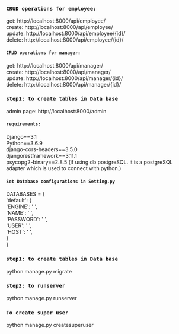 
### `CRUD operations for employee:`
get:    http://localhost:8000/api/employee/        <br />
create: http://localhost:8000/api/employee/        <br />
update: http://localhost:8000/api/employee/{id}/   <br />
delete: http://localhost:8000/api/employee/{id}/   <br />

#### `CRUD operations for manager:`
get:    http://localhost:8000/api/manager/      <br />
create: http://localhost:8000/api/manager/      <br />
update: http://localhost:8000/api/manager/{id}/ <br />
delete: http://localhost:8000/api/manager/{id}/ <br />

### `step1: to create tables in Data base`
admin page: http://localhost:8000/admin

#### `requirements:`
Django==3.1 <br />
Python==3.6.9  <br />
django-cors-headers==3.5.0  <br />
djangorestframework==3.11.1  <br />
psycopg2-binary==2.8.5 (if using db postgreSQL. it is a postgreSQL adapter which is used to connect with python.) <br />

#### `Set Database configurations in Setting.py`
DATABASES = {             <br />
    'default': {          <br />
        'ENGINE': ' ',    <br />
        'NAME': ' ',      <br />
        'PASSWORD': ' ',  <br />
        'USER': ' ',      <br />
        'HOST': ' ',      <br />
    }                     <br />
}                         <br />

### `step1: to create tables in Data base`
python manage.py migrate 

### `step2: to runserver`
python manage.py runserver

### `To create super user`
python manage.py createsuperuser
